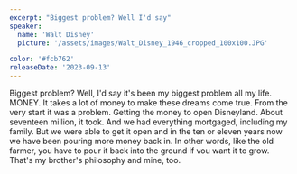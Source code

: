 ```yaml
---
excerpt: "Biggest problem? Well I'd say"
speaker:
  name: 'Walt Disney'
  picture: '/assets/images/Walt_Disney_1946_cropped_100x100.JPG'

color: '#fcb762'
releaseDate: '2023-09-13'
---
```

Biggest problem? Well, I'd say it's been my biggest problem all my life. MONEY. It takes a lot of money to make these dreams come true. From the very start it was a problem. Getting the money to open Disneyland. About seventeen million, it took. And we had everything mortgaged, including my family. But we were able to get it open and in the ten or eleven years now we have been pouring more money back in. In other words, like the old farmer, you have to pour it back into the ground if vou want it to grow. That's my brother's philosophy and mine, too.
